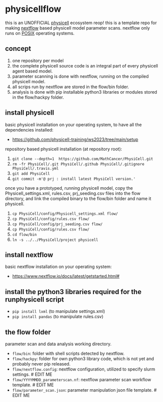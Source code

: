 # physicellflow

this is an UNOFFICIAL [physicell](https://github.com/MathCancer/PhysiCell) ecosystem reop!
this is a template repo for making [nextflow](https://www.nextflow.io/index.html) based physicell model parameter scans.
nextflow only runs on [POSIX](https://en.wikipedia.org/wiki/POSIX) operating systems.


## concept
1. one repository per model
1. the complete physicell source code is an integral part of every physicell agent based model.
1. parameter scanning is done with nextflow, running on the compiled physicell model.
1. all scrips run by nextflow are stored in the flow/bin folder.
1. analysis is done with pip installable python3 libraries or modules stored in the flow/hackpy folder.

## install physicell
basic physicell installation on your operating system, to have all the dependencies installed:
+ https://github.com/physicell-training/ws2023/tree/main/setup

repository based physicell installation (at repository root):
1. `git clone --depth=1  https://github.com/MathCancer/PhysiCell.git`
1. `rm -fr PhysiCell/.git PhysiCell/.github PhysiCell/.gitignore PhysiCell/.travis.yml`
1. `git add PhysiCell`
1. `git commit -m'@ prj : install latest PhysiCell version.'`

once you have a prototyped, running physicell model,
copy the Physicell\_settings.xml, rules.csv, prj\_seeding.csv files into the flow directory,
and link the compiled binary to the flow/bin folder and name it physicell.
1. `cp PhysiCell/config/Physicell_settings.xml flow/`
1. `cp PhysiCell/config/rules.csv flow/`
1. `cp PhysiCell/config/prj_seeding.csv flow/`
1. `cp PhysiCell/config/rules.csv flow/`
1. `cd flow/bin`
1. `ln -s ../../PhysiCell/project physicell`

## install nextflow
basic nextflow installation on your operating system:
+ https://www.nextflow.io/docs/latest/getstarted.html#

## install the python3 libraries required for the runphysicell script
+ `pip install lxml`  (to manipulate settings.xml)
+ `pip install pandas`  (to manipulate rules.csv)

## the flow folder
parameter scan and data analysis working directory.
+ `flow/bin`: folder with shell scripts detected by nextflow.
+ `flow/hackpy`: folder for own python3 library code, which is not yet and probably never pip released.
+ `flow/nextflow.config`: nextflow configuration, utilized to specify slurm settings.  # EDIT ME
+ `flow/YYYYMMDD_parameterscan.nf`: nextflow parameter scan workflow template.  # EDIT ME
+ `flow/parameter_scan.json`: parameter manipulation json file template.  # EDIT ME
